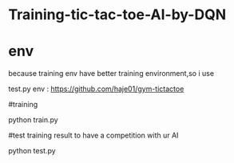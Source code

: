 # Training-tic-tac-toe-AI-by-DQN


# env 
because training env have better training environment,so i use 


test.py env : https://github.com/haje01/gym-tictactoe


#training 

python train.py



#test training result to have a competition with ur AI

python test.py  
